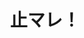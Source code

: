 ---
logo: images/music/止マレ.jpg
title: 止マレ！
subTitle: TV动画《凉宫春日的忧郁 2009版》ED，由Lantis于2009年8月26日发售

category: 音乐

hasResource: true
downloadList:
  - intro: flac+jpg
    size: 139.9MB
    link: 
  - intro: 云盘 提取码:wgsy
    size: 139.9MB
    link: https://pan.baidu.com/s/1C0dnznpjbWu5ygy3VH2Q_w

downloadContent: |
  TV动画《凉宫春日的忧郁 2009版》ED，由Lantis于2009年8月26日发售。<br>
  收录曲：<br>
  1：止マレ！<br>
  作詞：畑 亜貴　作曲：田代智一　編曲：安藤高弘 <br>
  歌：平野 綾、茅原実里、後藤邑子（涼宮ハルヒ、長門有希、朝比奈みくる） <br>
  2：潜在的太陽の証明<br>
  作詞：畑 亜貴　作曲：山口朗彦　編曲：安藤高弘 <br>
  平野 綾、茅原実里、後藤邑子（涼宮ハルヒ、長門有希、朝比奈みくる） <br>
  3：止マレ！（off vocal）<br>
  4：潜在的太陽の証明（off vocal）<br><br>
  版权属于:VCB-Studio<br>
  文件地址:https://vcb-s.com/archives/11328
---
